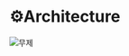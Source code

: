 # ⚙️Architecture
![무제](https://user-images.githubusercontent.com/83093525/229297328-a099ce4d-3b10-4f18-9321-6a95a7229cae.png)
